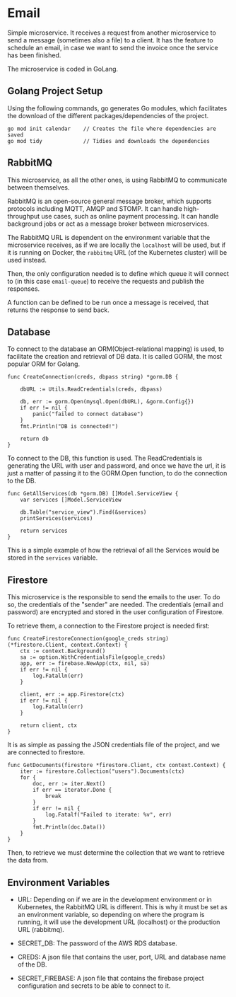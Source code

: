 # Email

Simple microservice. It receives a request from another microservice to send a message (sometimes also a file) to a
client. It has the feature to schedule an email, in case we want to send the invoice once the service has been finished.

The microservice is coded in GoLang.

## Golang Project Setup

Using the following commands, go generates Go modules, which facilitates the download of the different
packages/dependencies of the project.

```
go mod init calendar    // Creates the file where dependencies are saved
go mod tidy             // Tidies and downloads the dependencies
```

## RabbitMQ

This microservice, as all the other ones, is using RabbitMQ to communicate between themselves.

RabbitMQ is an open-source general message broker, which supports protocols including MQTT, AMQP and STOMP. It can
handle high-throughput use cases, such as online payment processing. It can handle background jobs or act as a message
broker between microservices.

The RabbitMQ URL is dependent on the environment variable that the microservice receives, as if we are locally
the `localhost` will be used, but if it is running on Docker, the `rabbitmq` URL (of the Kubernetes cluster) will be
used instead.

Then, the only configuration needed is to define which queue it will connect to (in this case `email-queue`) to receive
the requests and publish the responses.

A function can be defined to be run once a message is received, that returns the response to send back.

## Database

To connect to the database an ORM(Object-relational mapping) is used, to facilitate the creation and retrieval of DB
data. It is called GORM, the most popular ORM for Golang.

```
func CreateConnection(creds, dbpass string) *gorm.DB {

	dbURL := Utils.ReadCredentials(creds, dbpass)

	db, err := gorm.Open(mysql.Open(dbURL), &gorm.Config{})
	if err != nil {
		panic("failed to connect database")
	}
	fmt.Println("DB is connected!")

	return db
}
```

To connect to the DB, this function is used. The ReadCredentials is generating the URL with user and password, and once
we have the url, it is just a matter of passing it to the GORM.Open function, to do the connection to the DB.

```
func GetAllServices(db *gorm.DB) []Model.ServiceView {
	var services []Model.ServiceView

	db.Table("service_view").Find(&services)
	printServices(services)

	return services
}
```

This is a simple example of how the retrieval of all the Services would be stored in the `services` variable.

## Firestore

This microservice is the responsible to send the emails to the user. To do so, the credentials of the "sender" are
needed. The credentials (email and password) are encrypted and stored in the user configuration of Firestore.

To retrieve them, a connection to the Firestore project is needed first:

```
func CreateFirestoreConnection(google_creds string) (*firestore.Client, context.Context) {
	ctx := context.Background()
	sa := option.WithCredentialsFile(google_creds)
	app, err := firebase.NewApp(ctx, nil, sa)
	if err != nil {
		log.Fatalln(err)
	}

	client, err := app.Firestore(ctx)
	if err != nil {
		log.Fatalln(err)
	}

	return client, ctx
}
```

It is as simple as passing the JSON credentials file of the project, and we are connected to firestore.

```
func GetDocuments(firestore *firestore.Client, ctx context.Context) {
	iter := firestore.Collection("users").Documents(ctx)
	for {
		doc, err := iter.Next()
		if err == iterator.Done {
			break
		}
		if err != nil {
			log.Fatalf("Failed to iterate: %v", err)
		}
		fmt.Println(doc.Data())
	}
}
```

Then, to retrieve we must determine the collection that we want to retrieve the data from.

## Environment Variables

- URL: Depending on if we are in the development environment or in Kubernetes, the RabbitMQ URL is different. This is
  why it must be set as an environment variable, so depending on where the program is running, it will use the
  development URL (localhost) or the production URL (rabbitmq).

- SECRET_DB: The password of the AWS RDS database.

- CREDS: A json file that contains the user, port, URL and database name of the DB.

- SECRET_FIREBASE: A json file that contains the firebase project configuration and secrets to be able to connect to it.